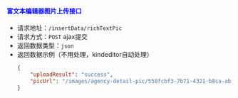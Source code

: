 #### <font color="blue">富文本编辑器图片上传接口</font>
- 请求地址：`/insertData/richTextPic`
- 请求方式：`POST` ajax提交
- 返回数据类型：`json`
- 返回数据示例（不用处理，kindeditor自动处理）
    ```json
    {
        "uploadResult": "success",
        "picUrl": "/images/agency-detail-pic/558fcbf3-7b71-4321-b8ca-ab5b3cac2399.jpg"
    }
    ```